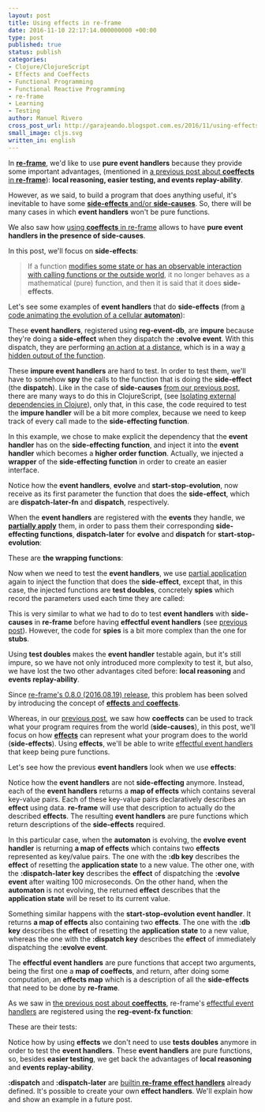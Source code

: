 ```yaml
---
layout: post
title: Using effects in re-frame
date: 2016-11-10 22:17:14.000000000 +00:00
type: post
published: true
status: publish
categories:
- Clojure/ClojureScript
- Effects and Coeffects
- Functional Programming
- Functional Reactive Programming
- re-frame
- Learning
- Testing
author: Manuel Rivero
cross_post_url: http://garajeando.blogspot.com.es/2016/11/using-effects-in-re-frame.html
small_image: cljs.svg
written_in: english
---
```

In **[re-frame](https://github.com/Day8/re-frame)**, we'd like to use **pure event handlers** because they provide some important advantages, (mentioned in [a previous post about **coeffects** in **re-frame**](/2016/10/using-coeffects-in-re-frame)): **local reasoning, easier testing, and events replay-ability**.

However, as we said, to build a program that does anything useful, it's inevitable to have some [**side-effects** and/or **side-causes**](http://blog.jenkster.com/2015/12/what-is-functional-programming.html). So, there will be many cases in which **event handlers** won't be pure functions.

We also saw how [using **coeffects** in re-frame](/2016/10/using-coeffects-in-re-frame) allows to have **pure event handlers in the presence of side-causes**.

In this post, we'll focus on **side-effects**:

> If a function [modifies some state or has an observable interaction with calling functions or the outside world](https://en.wikipedia.org/wiki/Side_effect_(computer_science)), it no longer behaves as a mathematical (pure) function, and then it is said that it does **side-effects**. 

Let's see some examples of **event handlers** that do **side-effects** (from [a code animating the evolution of a cellular **automaton**](http://garajeando.blogspot.com.es/2016/09/kata-variation-on-cellular-automata.html)):

<script src="https://gist.github.com/trikitrok/343195d7137cdfb5f1e22bca7cac4a6e.js"></script>

<script src="https://gist.github.com/trikitrok/c85d132d79aec793196592ac48412406.js"></script>

These **event handlers**, registered using **reg-event-db**, are **impure** because they're doing a **side-effect** when they dispatch the **:evolve event**. With this dispatch, they are performing [an action at a distance](https://xivilization.net/~marek/blog/2015/02/06/avoiding-action-at-a-distance-is-the-fast-track-to-functional-programming/), which is in a way [a hidden output of the function](http://blog.jenkster.com/2015/12/what-is-functional-programming.html).


These **impure event handlers** are hard to test. In order to test them, we'll have to somehow **spy** the calls to the function that is doing the **side-effect** (the **dispatch**). Like in the case of **side-causes** [from our previous post](http://garajeando.blogspot.com.es/2016/10/coeffects-in-re-frame.html), there are many ways to do this in ClojureScript, (see [Isolating external dependencies in Clojure](http://blog.josephwilk.net/clojure/isolating-external-dependencies-in-clojure.html)), only that, in this case, the code required to test the **impure handler** will be a bit more complex, because we need to keep track of every call made to the **side-effecting function**.

In this example, we chose to make explicit the dependency that the **event handler** has on the **side-effecting function**, and inject it into the **event handler** which becomes a **higher order function**. Actually, we injected a **wrapper** of the **side-effecting function** in order to create an easier interface.


Notice how the **event handlers**, **evolve** and **start-stop-evolution**, now receive as its first parameter the function that does the **side-effect**, which are **dispatch-later-fn** and **dispatch**, respectively. 

<script src="https://gist.github.com/trikitrok/d800515bd08ae15e62d1ae2301e7a84a.js"></script>

When the **event handlers** are registered with the **events** they handle, we **[partially apply](https://clojuredocs.org/clojure.core/partial)** them, in order to pass them their corresponding **side-effecting functions**, **dispatch-later** for **evolve** and **dispatch** for **start-stop-evolution**:

<script src="https://gist.github.com/trikitrok/786c7b5b2fa0d6f3a0b36e746f49840f.js"></script>

These are **the wrapping functions**:

<script src="https://gist.github.com/trikitrok/6b4f0f22e98ca2f86715292d5af3e8ed.js"></script>

Now when we need to test the **event handlers**, we use [partial application](https://clojuredocs.org/clojure.core/partial) again to inject the function that does the **side-effect**, except that, in this case, the injected functions are **test doubles**, concretely **spies** which record the parameters used each time they are called:

<script src="https://gist.github.com/trikitrok/1779b5af8ea5c49f640507c74024e277.js"></script>

This is very similar to what we had to do to test **event handlers** with **side-causes** in **re-frame** before having **effectful event handlers** (see [previous post](http://garajeando.blogspot.com.es/2016/10/coeffects-in-re-frame.html)). However, the code for **spies** is a bit more complex than the one for **stubs**.

Using **test doubles** makes the **event handler** testable again, but it's still impure, so we have not only introduced more complexity to test it, but also, we have lost the two other advantages cited before: **local reasoning** and **events replay-ability**. 

Since [re-frame's 0.8.0 (2016.08.19) release](https://github.com/Day8/re-frame/blob/master/CHANGES.md), this problem has been solved by introducing the concept of [**effects** and **coeffects**](https://github.com/Day8/re-frame/blob/master/docs/EffectfulHandlers.md#effects-and-coeffects).

Whereas, in our [previous post](http://garajeando.blogspot.com.es/2016/10/coeffects-in-re-frame.html), we saw how **coeffects** can be used to track what your program requires from the world (**side-causes**), in this post, we'll focus on how **[effects](https://github.com/Day8/re-frame/blob/master/docs/Effects.md)** can represent what your program does to the world (**side-effects**). Using **effects**, we'll be able to write [effectful event handlers](https://github.com/Day8/re-frame/blob/master/docs/EffectfulHandlers.md) that keep being pure functions.


Let's see how the previous **event handlers** look when we use **effects**:

<script src="https://gist.github.com/trikitrok/17df67656aa8f5e9d8390df6bea8585d.js"></script>

Notice how the **event handlers** are not **side-effecting** anymore. Instead, each of the **event handlers** returns a **map of effects** which contains several key-value pairs. Each of these key-value pairs declaratively describes an **effect** using data. **re-frame** will use that description to actually do the described **effects**. The resulting **event handlers** are pure functions which return descriptions of the **side-effects** required.

In this particular case, when the **automaton** is evolving, the **evolve event handler** is returning **a map of effects** which contains two **effects** represented as key/value pairs. The one with the **:db key** describes the **effect** of resetting the **application state** to a new value. The other one, with the **:dispatch-later key** describes the **effect** of dispatching the **:evolve event** after waiting 100 microseconds. On the other hand, when the **automaton** is not evolving, the returned **effect** describes that the **application state** will be reset to its current value.

Something similar happens with the **start-stop-evolution event handler**. It returns **a map of effects** also containing two **effects**. The one with the **:db key** describes the **effect** of resetting the **application state** to a new value, whereas the one with the **:dispatch key** describes the **effect** of immediately dispatching the **:evolve event**.

The **effectful event handlers** are pure functions that accept two arguments, being the first one a **map of coeffects**, and return, after doing some computation, an **effects map** which is a description of all the **side-effects** that need to be done by **re-frame**.

As we saw in [the previous post about **coeffectts**](http://garajeando.blogspot.com.es/2016/10/coeffects-in-re-frame.html), re-frame's [effectful event handlers](https://github.com/Day8/re-frame/blob/master/docs/EffectfulHandlers.md) are registered using the **reg-event-fx function**:

<script src="https://gist.github.com/trikitrok/7eca94fef23ad5178bde57a837ad978c.js"></script>

These are their tests:

<script src="https://gist.github.com/trikitrok/8a723e933b2045e61939e96d5a1a0f1d.js"></script>

Notice how by using **effects** we don't need to use **tests doubles** anymore in order to test the **event handlers**. These **event handlers** are pure functions, so, besides **easier testing**, we get back the advantages of **local reasoning** and **events replay-ability**.

**:dispatch** and **:dispatch-later** are [builtin **re-frame** **effect handlers**](https://github.com/Day8/re-frame/blob/master/docs/Effects.md#builtin-effect-handlers) already defined. It's possible to create your own **effect handlers**. We'll explain how and show an example in a future post.